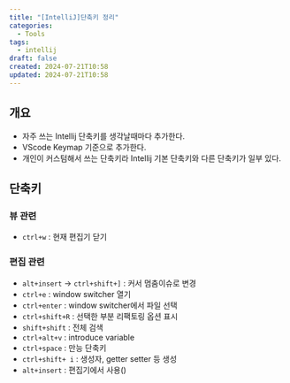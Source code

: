 ```yaml
---
title: "[IntelliJ]단축키 정리"
categories:
  - Tools
tags:
  - intellij
draft: false
created: 2024-07-21T10:58
updated: 2024-07-21T10:58
---
```


## 개요

- 자주 쓰는 Intellij 단축키를 생각날때마다 추가한다.
- VScode Keymap 기준으로 추가한다.
- 개인이 커스텀해서 쓰는 단축키라 Intellij 기본 단축키와 다른 단축키가 일부 있다.

## 단축키

### 뷰 관련

- `ctrl+w` : 현재 편집기 닫기

### 편집 관련

- `alt+insert` -> `ctrl+shift+]` : 커서 멈춤이슈로 변경
- `ctrl+e` : window switcher 열기
- `ctrl+enter` : window switcher에서 파일 선택
- `ctrl+shift+R` : 선택한 부분 리팩토링 옵션 표시
- `shift+shift` : 전체 검색
- `ctrl+alt+v` : introduce variable
- `ctrl+space` : 만능 단축키
- `ctrl+shift+ i` : 생성자, getter setter 등 생성
- `alt+insert` : 편집기에서 사용()

<!--

## 단축키
## VM 옵션

### 일반설정

-server : JVM이 서버 최적화된 HotSpot 컴파일러를 사용
-Xms4096m : 초기 힙 크기
-Xmx4096m : 최대 힙 크기

### 메모리 관리

-XX:NewRatio=3
-Xss16m : 각 스레드의 스택 크기

### 성능 최적화

-XX:+AlwaysPreTouch : 런타임 중 메모리 할당에 소요되는 시간을 줄여 성능을 향상
-XX:+TieredCompilation : JVM은 자주 사용되는 메서드를 여러 번 컴파일하여 성능 향상, 실행 속도 향상
-XX:ReservedCodeCacheSize=512m : 예약된 코드 캐시 크기
-XX:SoftRefLRUPolicyMSPerMB=50 : SoftReference Least Recently Used(LRU) 정책을 조정
-XX:+UseCodeCacheFlushing : 메모리가 부족할 때 코드 캐시를 지워 특정 시나리오에서 성능을 향상

### 시스템/어플리케이션 속성

-Dsun.io.useCanonCaches=false-ea : 파일 경로에 대한 정규화 캐시 사용을 비활성화하여 특정 환경에서 성능을 향상
-XX:CICompilerCount=4 : 백그라운드 컴파일 스레드 수
-Dsun.io.useCanonPrefixCache=false : 정규화를 위한 접두사 캐시 사용을 비활성화하여 특정 조건에서 성능을 향상
-XX:+HeapDumpOnOutOfMemoryError : OutOfMemoryError가 발생할 때 힙 덤프 파일을 생성하여 메모리 관련 문제 해결에 도움
-XX:-OmitStackTraceInFastThrow : 빠른 throw에서도 예외 메시지에 스택 추적을 포함
-Djdk.attach.allowAttachSelf=true : 디버깅 목적으로 JVM이 자체에 연결
-Dkotlinx.coroutines.debug=off : 프로덕션 환경에서 오버헤드를 줄이기 위해 Kotlin 코루틴에 대한 디버깅을 비활성화
-Djdk.module.illegalAccess.silent=true : 특정 타사 라이브러리에서 발생할 수 있는 불법 모듈 접근에 대한 경고를 표시하지 않음
-Dfile.encoding=UTF-8 : 기본 파일 인코딩
-XX:+UseG1GC : 메모리 사용 패턴이 변동하는 IDE와 같은 애플리케이션에 더 적합한 G1(Garbage-First) 가비지 컬렉터를 사용

-->
